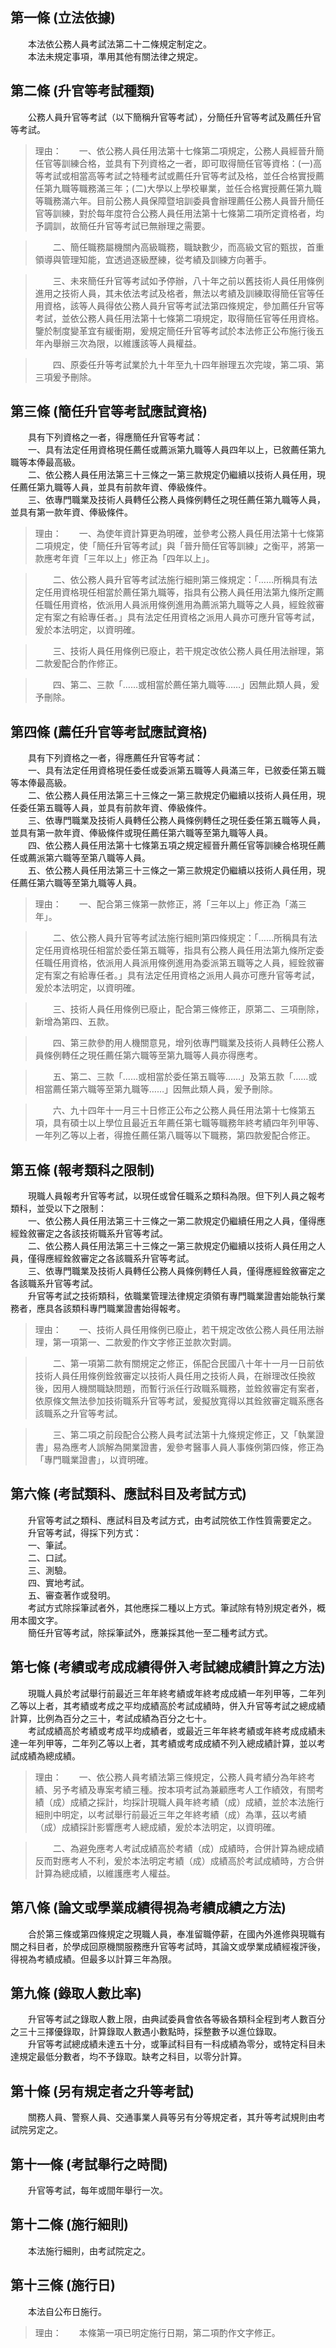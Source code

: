 第一條 (立法依據)
-----------------
　　本法依公務人員考試法第二十二條規定制定之。  
　　本法未規定事項，準用其他有關法律之規定。  


第二條 (升官等考試種類)
-----------------------
　　公務人員升官等考試（以下簡稱升官等考試），分簡任升官等考試及薦任升官等考試。  
> 理由：　　一、依公務人員任用法第十七條第二項規定，公務人員經晉升簡任官等訓練合格，並具有下列資格之一者，即可取得簡任官等資格：(一)高等考試或相當高等考試之特種考試或薦任升官等考試及格，並任合格實授薦任第九職等職務滿三年；(二)大學以上學校畢業，並任合格實授薦任第九職等職務滿六年。目前公務人員保障暨培訓委員會辦理薦任公務人員晉升簡任官等訓練，對於每年度符合公務人員任用法第十七條第二項所定資格者，均予調訓，故簡任升官等考試已無辦理之需要。

> 　　二、簡任職務屬機關內高級職務，職缺數少，而高級文官的甄拔，首重領導與管理知能，宜透過逐級歷練，從考績及訓練方向著手。

> 　　三、未來簡任升官等考試如予停辦，八十年之前以舊技術人員任用條例進用之技術人員，其未依法考試及格者，無法以考績及訓練取得簡任官等任用資格，該等人員得依公務人員升官等考試法第四條規定，參加薦任升官等考試，並依公務人員任用法第十七條第二項規定，取得簡任官等任用資格。鑒於制度變革宜有緩衝期，爰規定簡任升官等考試於本法修正公布施行後五年內舉辦三次為限，以維護該等人員權益。

> 　　四、原委任升等考試業於九十年至九十四年辦理五次完竣，第二項、第三項爰予刪除。



第三條 (簡任升官等考試應試資格)
-------------------------------
　　具有下列資格之一者，得應簡任升官等考試：  
　　一、具有法定任用資格現任薦任或薦派第九職等人員四年以上，已敘薦任第九職等本俸最高級。  
　　二、依公務人員任用法第三十三條之一第三款規定仍繼續以技術人員任用，現任薦任第九職等人員，並具有前款年資、俸級條件。  
　　三、依專門職業及技術人員轉任公務人員條例轉任之現任薦任第九職等人員，並具有第一款年資、俸級條件。  
> 理由：　　一、為使年資計算更為明確，並參考公務人員任用法第十七條第二項規定，使「簡任升官等考試」與「晉升簡任官等訓練」之衡平，將第一款應考年資「三年以上」修正為「四年以上」。

> 　　二、依公務人員升官等考試法施行細則第三條規定：「……所稱具有法定任用資格現任相當於薦任第九職等，指具有公務人員任用法第九條所定薦任職任用資格，依派用人員派用條例進用為薦派第九職等之人員，經銓敘審定有案之有給專任者。」具有法定任用資格之派用人員亦可應升官等考試，爰於本法明定，以資明確。

> 　　三、技術人員任用條例已廢止，若干規定改依公務人員任用法辦理，第二款爰配合酌作修正。

> 　　四、第二、三款「……或相當於薦任第九職等……」因無此類人員，爰予刪除。



第四條 (薦任升官等考試應試資格)
-------------------------------
　　具有下列資格之一者，得應薦任升官等考試：  
　　一、具有法定任用資格現任委任或委派第五職等人員滿三年，已敘委任第五職等本俸最高級。  
　　二、依公務人員任用法第三十三條之一第三款規定仍繼續以技術人員任用，現任委任第五職等人員，並具有前款年資、俸級條件。  
　　三、依專門職業及技術人員轉任公務人員條例轉任之現任委任第五職等人員，並具有第一款年資、俸級條件或現任薦任第六職等至第九職等人員。  
　　四、依公務人員任用法第十七條第五項之規定經晉升薦任官等訓練合格現任薦任或薦派第六職等至第八職等人員。  
　　五、依公務人員任用法第三十三條之一第三款規定仍繼續以技術人員任用，現任薦任第六職等至第九職等人員。  
> 理由：　　一、配合第三條第一款修正，將「三年以上」修正為「滿三年」。

> 　　二、依公務人員升官等考試法施行細則第四條規定：「……所稱具有法定任用資格現任相當於委任第五職等，指具有公務人員任用法第九條所定委任職任用資格，依派用人員派用條例進用為委派第五職等之人員，經銓敘審定有案之有給專任者。」具有法定任用資格之派用人員亦可應升官等考試，爰於本法明定，以資明確。

> 　　三、技術人員任用條例已廢止，配合第三條修正，原第二、三項刪除，新增為第四、五款。

> 　　四、第三款參酌用人機關意見，增列依專門職業及技術人員轉任公務人員條例轉任之現任薦任第六職等至第九職等人員亦得應考。

> 　　五、第二、三款「……或相當於委任第五職等……」及第五款「……或相當薦任第六職等至第九職等……」因無此類人員，爰予刪除。

> 　　六、九十四年十一月三十日修正公布之公務人員任用法第十七條第五項，具有碩士以上學位且最近五年薦任第七職等職務年終考績四年列甲等、一年列乙等以上者，得擔任薦任第八職等以下職務，第四款爰配合修正。



第五條 (報考類科之限制)
-----------------------
　　現職人員報考升官等考試，以現任或曾任職系之類科為限。但下列人員之報考類科，並受以下之限制：  
　　一、依公務人員任用法第三十三條之一第二款規定仍繼續任用之人員，僅得應經銓敘審定之各該技術職系升官等考試。  
　　二、依公務人員任用法第三十三條之一第三款規定仍繼續以技術人員任用之人員，僅得應經銓敘審定之各該職系升官等考試。  
　　三、依專門職業及技術人員轉任公務人員條例轉任人員，僅得應經銓敘審定之各該職系升官等考試。  
　　升官等考試之技術類科，依職業管理法律規定須領有專門職業證書始能執行業務者，應具各該類科專門職業證書始得報考。  
> 理由：　　一、技術人員任用條例已廢止，若干規定改依公務人員任用法辦理，第一項第一、二款爰酌作文字修正並款次對調。

> 　　二、第一項第二款有關規定之修正，係配合民國八十年十一月一日前依技術人員任用條例銓敘審定以技術人員任用之技術人員，在辦理改任換敘後，因用人機關職缺問題，而暫行派任行政職系職務，並銓敘審定有案者，依原條文無法參加技術職系升官等考試，爰擬放寬得以其銓敘審定職系應各該職系之升官等考試。

> 　　三、第二項之前段配合公務人員考試法第十九條規定修正，又「執業證書」易為應考人誤解為開業證書，爰參考醫事人員人事條例第四條，修正為「專門職業證書」，以資明確。



第六條 (考試類科、應試科目及考試方式)
-------------------------------------
　　升官等考試之類科、應試科目及考試方式，由考試院依工作性質需要定之。  
　　升官等考試，得採下列方式：  
　　一、筆試。  
　　二、口試。  
　　三、測驗。  
　　四、實地考試。  
　　五、審查著作或發明。  
　　考試方式除採筆試者外，其他應採二種以上方式。筆試除有特別規定者外，概用本國文字。  
　　簡任升官等考試，除採筆試外，應兼採其他一至二種考試方式。  


第七條 (考績或考成成績得併入考試總成績計算之方法)
-------------------------------------------------
　　現職人員於考試舉行前最近三年年終考績或年終考成成績一年列甲等，二年列乙等以上者，其考績或考成之平均成績高於考試成績時，併入升官等考試之總成績計算，比例為百分之三十，考試成績為百分之七十。  
　　考試成績高於考績或考成平均成績者，或最近三年年終考績或年終考成成績未達一年列甲等，二年列乙等以上者，其考績或考成成績不列入總成績計算，並以考試成績為總成績。  
> 理由：　　一、依公務人員考績法第三條規定，公務人員考績分為年終考績、另予考績及專案考績三種。按本項考試為兼顧應考人工作績效，有關考績（成）成績之採計，均採計現職人員年終考績（成）成績，並於本法施行細則中明定，以考試舉行前最近三年之年終考績（成）為準，茲以考績（成）成績採計影響應考人總成績，爰於本法明定，以資明確。

> 　　二、為避免應考人考試成績高於考績（成）成績時，合併計算為總成績反而對應考人不利，爰於本法明定考績（成）成績高於考試成績時，方合併計算為總成績，以維護應考人權益。



第八條 (論文或學業成績得視為考績成績之方法)
-------------------------------------------
　　合於第三條或第四條規定之現職人員，奉准留職停薪，在國內外進修與現職有關之科目者，於學成回原機關服務應升官等考試時，其論文或學業成績經複評後，得視為考績成績。但最多以計算三年為限。  


第九條 (錄取人數比率)
---------------------
　　升官等考試之錄取人數上限，由典試委員會依各等級各類科全程到考人數百分之三十三擇優錄取，計算錄取人數遇小數點時，採整數予以進位錄取。  
　　升官等考試總成績未達五十分，或筆試科目有一科成績為零分，或特定科目未達規定最低分數者，均不予錄取。缺考之科目，以零分計算。  


第十條 (另有規定者之升等考試)
-----------------------------
　　關務人員、警察人員、交通事業人員等另有分等規定者，其升等考試規則由考試院另定之。  


第十一條 (考試舉行之時間)
-------------------------
　　升官等考試，每年或間年舉行一次。  


第十二條 (施行細則)
-------------------
　　本法施行細則，由考試院定之。  


第十三條 (施行日)
-----------------
　　本法自公布日施行。  
> 理由：　　本條第一項已明定施行日期，第二項酌作文字修正。